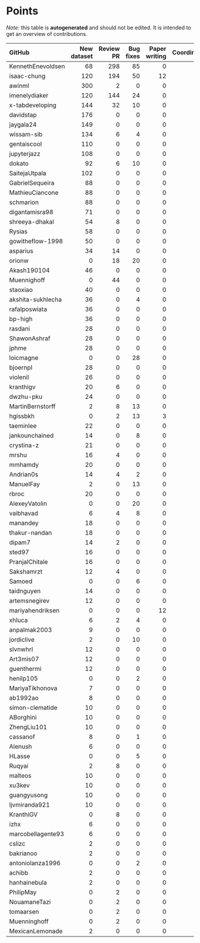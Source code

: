 # Points

_Note_: this table is **autogenerated** and should not be edited. It is intended to get an overview of contributions.

 | GitHub            |   New dataset |   Review PR |   Bug fixes |   Paper writing |   Coordination |   New task |   Dataset annotations |   Running Models |   Total |
|:------------------|--------------:|------------:|------------:|----------------:|---------------:|-----------:|----------------------:|-----------------:|--------:|
| KennethEnevoldsen |            68 |         298 |          85 |               0 |             11 |          0 |                    35 |                0 |     497 |
| isaac-chung       |           120 |         194 |          50 |              12 |              4 |          2 |                     1 |                0 |     383 |
| awinml            |           300 |           2 |           0 |               0 |              0 |          0 |                     0 |                0 |     302 |
| imenelydiaker     |           120 |         144 |          24 |               0 |              0 |          0 |                     0 |                0 |     288 |
| x-tabdeveloping   |           144 |          32 |          10 |               0 |              1 |         12 |                     0 |                0 |     199 |
| davidstap         |           176 |           0 |           0 |               0 |              0 |          0 |                     0 |                0 |     176 |
| jaygala24         |           149 |           0 |           0 |               0 |              0 |          0 |                     0 |                0 |     149 |
| wissam-sib        |           134 |           6 |           4 |               0 |              0 |          0 |                     0 |                0 |     144 |
| gentaiscool       |           110 |           0 |           0 |               0 |              0 |          0 |                     0 |                0 |     110 |
| jupyterjazz       |           108 |           0 |           0 |               0 |              0 |          0 |                     0 |                0 |     108 |
| dokato            |            92 |           6 |          10 |               0 |              0 |          0 |                     0 |                0 |     108 |
| SaitejaUtpala     |           102 |           0 |           0 |               0 |              0 |          0 |                     0 |                0 |     102 |
| GabrielSequeira   |            88 |           0 |           0 |               0 |              0 |          0 |                     0 |                0 |      88 |
| MathieuCiancone   |            88 |           0 |           0 |               0 |              0 |          0 |                     0 |                0 |      88 |
| schmarion         |            88 |           0 |           0 |               0 |              0 |          0 |                     0 |                0 |      88 |
| digantamisra98    |            71 |           0 |           0 |               0 |              0 |          0 |                     0 |                0 |      71 |
| shreeya-dhakal    |            54 |           8 |           0 |               0 |              0 |          0 |                     0 |                0 |      62 |
| Rysias            |            58 |           0 |           0 |               0 |              0 |          0 |                     0 |                0 |      58 |
| gowitheflow-1998  |            50 |           0 |           0 |               0 |              0 |          0 |                     0 |                0 |      50 |
| asparius          |            34 |          14 |           0 |               0 |              0 |          0 |                     0 |                0 |      48 |
| orionw            |             0 |          18 |          20 |               0 |              0 |         10 |                     0 |                0 |      48 |
| Akash190104       |            46 |           0 |           0 |               0 |              0 |          0 |                     0 |                0 |      46 |
| Muennighoff       |             0 |          44 |           0 |               0 |              0 |          0 |                     0 |                0 |      44 |
| staoxiao          |            40 |           0 |           0 |               0 |              0 |          0 |                     0 |                0 |      40 |
| akshita-sukhlecha |            36 |           0 |           4 |               0 |              0 |          0 |                     0 |                0 |      40 |
| rafalposwiata     |            36 |           0 |           0 |               0 |              0 |          0 |                     0 |                0 |      36 |
| bp-high           |            36 |           0 |           0 |               0 |              0 |          0 |                     0 |                0 |      36 |
| rasdani           |            28 |           0 |           0 |               0 |              0 |          0 |                     0 |                0 |      28 |
| ShawonAshraf      |            28 |           0 |           0 |               0 |              0 |          0 |                     0 |                0 |      28 |
| jphme             |            28 |           0 |           0 |               0 |              0 |          0 |                     0 |                0 |      28 |
| loicmagne         |             0 |           0 |          28 |               0 |              0 |          0 |                     0 |                0 |      28 |
| bjoernpl          |            28 |           0 |           0 |               0 |              0 |          0 |                     0 |                0 |      28 |
| violenil          |            26 |           0 |           0 |               0 |              0 |          0 |                     0 |                0 |      26 |
| kranthigv         |            20 |           6 |           0 |               0 |              0 |          0 |                     0 |                0 |      26 |
| dwzhu-pku         |            24 |           0 |           0 |               0 |              0 |          0 |                     0 |                0 |      24 |
| MartinBernstorff  |             2 |           8 |          13 |               0 |              0 |          0 |                     0 |                0 |      23 |
| hgissbkh          |             0 |           2 |          13 |               3 |              0 |          5 |                     0 |                0 |      23 |
| taeminlee         |            22 |           0 |           0 |               0 |              0 |          0 |                     0 |                0 |      22 |
| jankounchained    |            14 |           0 |           8 |               0 |              0 |          0 |                     0 |                0 |      22 |
| crystina-z        |            21 |           0 |           0 |               0 |              0 |          0 |                     0 |                0 |      21 |
| mrshu             |            16 |           4 |           0 |               0 |              0 |          0 |                     1 |                0 |      21 |
| mmhamdy           |            20 |           0 |           0 |               0 |              0 |          0 |                     0 |                0 |      20 |
| Andrian0s         |            14 |           4 |           2 |               0 |              0 |          0 |                     0 |                0 |      20 |
| ManuelFay         |             2 |           0 |          13 |               0 |              0 |          5 |                     0 |                0 |      20 |
| rbroc             |            20 |           0 |           0 |               0 |              0 |          0 |                     0 |                0 |      20 |
| AlexeyVatolin     |             0 |           0 |          20 |               0 |              0 |          0 |                     0 |                0 |      20 |
| vaibhavad         |             6 |           4 |           8 |               0 |              0 |          0 |                     0 |                0 |      18 |
| manandey          |            18 |           0 |           0 |               0 |              0 |          0 |                     0 |                0 |      18 |
| thakur-nandan     |            18 |           0 |           0 |               0 |              0 |          0 |                     0 |                0 |      18 |
| dipam7            |            14 |           2 |           0 |               0 |              0 |          0 |                     0 |                0 |      16 |
| sted97            |            16 |           0 |           0 |               0 |              0 |          0 |                     0 |                0 |      16 |
| PranjalChitale    |            16 |           0 |           0 |               0 |              0 |          0 |                     0 |                0 |      16 |
| Sakshamrzt        |            12 |           4 |           0 |               0 |              0 |          0 |                     0 |                0 |      16 |
| Samoed            |             0 |           0 |           6 |               0 |              0 |          0 |                     0 |                9 |      15 |
| taidnguyen        |            14 |           0 |           0 |               0 |              0 |          0 |                     0 |                0 |      14 |
| artemsnegirev     |            12 |           0 |           0 |               0 |              0 |          0 |                     2 |                0 |      14 |
| mariyahendriksen  |             0 |           0 |           0 |              12 |              0 |          0 |                     0 |                0 |      12 |
| xhluca            |             6 |           2 |           4 |               0 |              0 |          0 |                     0 |                0 |      12 |
| anpalmak2003      |             9 |           0 |           0 |               0 |              0 |          0 |                     3 |                0 |      12 |
| jordiclive        |             2 |           0 |          10 |               0 |              0 |          0 |                     0 |                0 |      12 |
| slvnwhrl          |            12 |           0 |           0 |               0 |              0 |          0 |                     0 |                0 |      12 |
| Art3mis07         |            12 |           0 |           0 |               0 |              0 |          0 |                     0 |                0 |      12 |
| guenthermi        |            12 |           0 |           0 |               0 |              0 |          0 |                     0 |                0 |      12 |
| henilp105         |             0 |           0 |           2 |               0 |              0 |          0 |                     9 |                0 |      11 |
| MariyaTikhonova   |             7 |           0 |           0 |               0 |              0 |          0 |                     4 |                0 |      11 |
| ab1992ao          |             8 |           0 |           0 |               0 |              0 |          0 |                     3 |                0 |      11 |
| simon-clematide   |            10 |           0 |           0 |               0 |              0 |          0 |                     0 |                0 |      10 |
| ABorghini         |            10 |           0 |           0 |               0 |              0 |          0 |                     0 |                0 |      10 |
| ZhengLiu101       |            10 |           0 |           0 |               0 |              0 |          0 |                     0 |                0 |      10 |
| cassanof          |             8 |           0 |           1 |               0 |              0 |          0 |                     0 |                1 |      10 |
| Alenush           |             6 |           0 |           0 |               0 |              0 |          0 |                     4 |                0 |      10 |
| HLasse            |             0 |           0 |           5 |               0 |              0 |          0 |                     5 |                0 |      10 |
| Ruqyai            |             2 |           8 |           0 |               0 |              0 |          0 |                     0 |                0 |      10 |
| malteos           |            10 |           0 |           0 |               0 |              0 |          0 |                     0 |                0 |      10 |
| xu3kev            |            10 |           0 |           0 |               0 |              0 |          0 |                     0 |                0 |      10 |
| guangyusong       |            10 |           0 |           0 |               0 |              0 |          0 |                     0 |                0 |      10 |
| ljvmiranda921     |            10 |           0 |           0 |               0 |              0 |          0 |                     0 |                0 |      10 |
| KranthiGV         |             0 |           8 |           0 |               0 |              0 |          0 |                     0 |                0 |       8 |
| izhx              |             6 |           0 |           0 |               0 |              0 |          0 |                     0 |                0 |       6 |
| marcobellagente93 |             6 |           0 |           0 |               0 |              0 |          0 |                     0 |                0 |       6 |
| cslizc            |             2 |           0 |           0 |               0 |              0 |          0 |                     0 |                0 |       2 |
| bakrianoo         |             2 |           0 |           0 |               0 |              0 |          0 |                     0 |                0 |       2 |
| antoniolanza1996  |             0 |           0 |           2 |               0 |              0 |          0 |                     0 |                0 |       2 |
| achibb            |             2 |           0 |           0 |               0 |              0 |          0 |                     0 |                0 |       2 |
| hanhainebula      |             2 |           0 |           0 |               0 |              0 |          0 |                     0 |                0 |       2 |
| PhilipMay         |             0 |           2 |           0 |               0 |              0 |          0 |                     0 |                0 |       2 |
| NouamaneTazi      |             0 |           2 |           0 |               0 |              0 |          0 |                     0 |                0 |       2 |
| tomaarsen         |             0 |           2 |           0 |               0 |              0 |          0 |                     0 |                0 |       2 |
| Muenninghoff      |             0 |           2 |           0 |               0 |              0 |          0 |                     0 |                0 |       2 |
| MexicanLemonade   |             2 |           0 |           0 |               0 |              0 |          0 |                     0 |                0 |       2 |